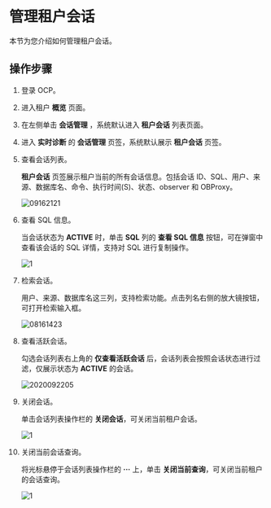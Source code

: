 # 管理租户会话

本节为您介绍如何管理租户会话。

## 操作步骤

1. 登录 OCP。

2. 进入租户 **概览** 页面。

3. 在左侧单击 **会话管理** ，系统默认进入 **租户会话** 列表页面。

4. 进入 **实时诊断** 的 **会话管理** 页签，系统默认展示 **租户会话** 页签。

5. 查看会话列表。

    **租户会话** 页签展示租户当前的所有会话信息。包括会话 ID、SQL、用户、来源、数据库名、命令、执行时间(S)、状态、observer 和 OBProxy。

    ![09162121](https://obbusiness-private.oss-cn-shanghai.aliyuncs.com/doc/img/ocp/420/%E7%A7%9F%E6%88%B7%E4%BC%9A%E8%AF%9D.png)

6. 查看 SQL 信息。

    当会话状态为 **ACTIVE** 时，单击 **SQL** 列的 **查看 SQL 信息** 按钮，可在弹窗中查看该会话的 SQL 详情，支持对 SQL 进行复制操作。

    ![1](https://obbusiness-private.oss-cn-shanghai.aliyuncs.com/doc/img/ocp/410/%E6%9F%A5%E7%9C%8Bsql.png)

7. 检索会话。

    用户、来源、数据库名这三列，支持检索功能。点击列名右侧的放大镜按钮，可打开检索输入框。

    ![08161423](https://help-static-aliyun-doc.aliyuncs.com/assets/img/zh-CN/7560562361/p304956.png)

8. 查看活跃会话。

    勾选会话列表右上角的 **仅查看活跃会话** 后，会话列表会按照会话状态进行过滤，仅展示状态为 **ACTIVE** 的会话。

    ![2020092205](https://obbusiness-private.oss-cn-shanghai.aliyuncs.com/doc/img/ocp/420/%E6%9F%A5%E7%9C%8B%E6%B4%BB%E8%B7%83%E4%BC%9A%E8%AF%9D.png)

9. 关闭会话。

    单击会话列表操作栏的 **关闭会话**，可关闭当前租户会话。

    ![1](https://obbusiness-private.oss-cn-shanghai.aliyuncs.com/doc/img/ocp/410/%E5%85%B3%E9%97%AD%E4%BC%9A%E8%AF%9D.png)

10. 关闭当前会话查询。

    将光标悬停于会话列表操作栏的 **···** 上，单击 **关闭当前查询**，可关闭当前租户的会话查询。

    ![1](https://obbusiness-private.oss-cn-shanghai.aliyuncs.com/doc/img/ocp/410/%E5%85%B3%E9%97%AD%E6%9F%A5%E8%AF%A2.png)
